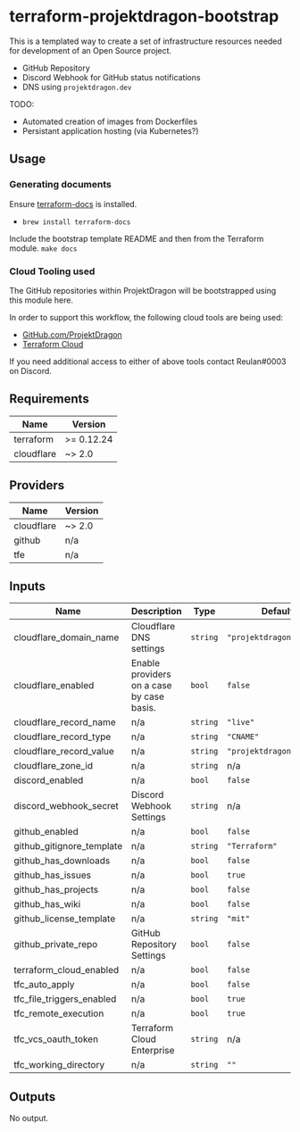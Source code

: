 # terraform-projektdragon-bootstrap
This is a templated way to create a set of infrastructure resources needed for development of an Open Source project.
- GitHub Repository
- Discord Webhook for GitHub status notifications
- DNS using `projektdragon.dev`

TODO:
- Automated creation of images from Dockerfiles
- Persistant application hosting (via Kubernetes?)

## Usage
### Generating documents
Ensure [terraform-docs](https://github.com/segmentio/terraform-docs) is installed.
- `brew install terraform-docs`

Include the bootstrap template README and then from the Terraform module.
`make docs`

### Cloud Tooling used
The GitHub repositories within ProjektDragon will be bootstrapped using this module here.

In order to support this workflow, the following cloud tools are being used:
- [GitHub.com/ProjektDragon](https://github.com/ProjektDragon)
- [Terraform Cloud](https://app.terraform.io/app/ProjektDragon/workspaces)

If you need additional access to either of above tools contact Reulan#0003 on Discord.
## Requirements

| Name | Version |
|------|---------|
| terraform | >= 0.12.24 |
| cloudflare | ~> 2.0 |

## Providers

| Name | Version |
|------|---------|
| cloudflare | ~> 2.0 |
| github | n/a |
| tfe | n/a |

## Inputs

| Name | Description | Type | Default | Required |
|------|-------------|------|---------|:--------:|
| cloudflare\_domain\_name | Cloudflare DNS settings | `string` | `"projektdragon.dev"` | no |
| cloudflare\_enabled | Enable providers on a case by case basis. | `bool` | `false` | no |
| cloudflare\_record\_name | n/a | `string` | `"live"` | no |
| cloudflare\_record\_type | n/a | `string` | `"CNAME"` | no |
| cloudflare\_record\_value | n/a | `string` | `"projektdragon.stream"` | no |
| cloudflare\_zone\_id | n/a | `string` | n/a | yes |
| discord\_enabled | n/a | `bool` | `false` | no |
| discord\_webhook\_secret | Discord Webhook Settings | `string` | n/a | yes |
| github\_enabled | n/a | `bool` | `false` | no |
| github\_gitignore\_template | n/a | `string` | `"Terraform"` | no |
| github\_has\_downloads | n/a | `bool` | `false` | no |
| github\_has\_issues | n/a | `bool` | `true` | no |
| github\_has\_projects | n/a | `bool` | `false` | no |
| github\_has\_wiki | n/a | `bool` | `false` | no |
| github\_license\_template | n/a | `string` | `"mit"` | no |
| github\_private\_repo | GitHub Repository Settings | `bool` | `false` | no |
| terraform\_cloud\_enabled | n/a | `bool` | `false` | no |
| tfc\_auto\_apply | n/a | `bool` | `false` | no |
| tfc\_file\_triggers\_enabled | n/a | `bool` | `true` | no |
| tfc\_remote\_execution | n/a | `bool` | `true` | no |
| tfc\_vcs\_oauth\_token | Terraform Cloud Enterprise | `string` | n/a | yes |
| tfc\_working\_directory | n/a | `string` | `""` | no |

## Outputs

No output.

